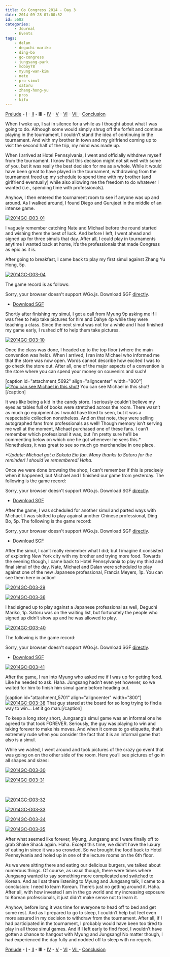 ```yaml
---
title: Go Congress 2014 - Day 3
date: 2014-09-28 07:00:52
id: 5682
categories:
	- Journal
	- Events
tags:
	- dalan
	- deguchi-mariko
	- ding-bo
	- go-congress
	- jungsang-park
	- moboy78
	- myung-wan-kim
	- nate
	- pro-simul
	- satoru
	- zhang-hong-yu
	- pros
	- kifu
---
```


[Prelude](http://www.bengozen.com/go-congress-2014-prelude/ "Go Congress 2014 — Prelude") - [I](http://www.bengozen.com/go-congress-2014-day-1/ "Go Congress 2014 — Day 1") - [II](http://www.bengozen.com/go-congress-2014-day-2/ "Go Congress 2014 — Day 2") - **III** - [IV](http://www.bengozen.com/go-congress-2014-day-4/ "Go Congress 2014 — Day 4") - [V](http://www.bengozen.com/go-congress-2014-day-5/ "Go Congress 2014 — Day 5") - [VI](http://www.bengozen.com/go-congress-2014-day-6/ "Go Congress 2014 — Day 6") - [VII ](http://www.bengozen.com/go-congress-2014-day-7/ "Go Congress 2014 — Day 7")- [Conclusion](http://www.bengozen.com/go-congress-2014-conclusion/ "Go Congress 2014 — Conclusion")

When I woke up, I sat in silence for a while as I thought about what I was going to do. Although some would simply shrug off the forfeit and continue playing in the tournament, I couldn’t stand the idea of continuing in the tournament. And with my brother in town and my girlfriend coming up to visit the second half of the trip, my mind was made up.

When I arrived at Hotel Pennsylvania, I went and officially withdrew myself from the tournament. I know that this decision might not sit well with some of you, but it was really the best decision for me as a whole. While it would have been great to have played in the tournament, withdrawing from the tournament freed up my schedule to spend time with my brother (and girlfriend eventually) while also allowing me the freedom to do whatever I wanted (i.e., spending time with professionals).

Anyhow, I then entered the tournament room to see if anyone was up and around. As I walked around, I found Diego and Gurujeet in the middle of an intense game.

[![2014GC-D03-01](http://www.bengozen.com/wp-content/uploads/2014/09/2014GC-D03-01.jpg)](http://www.bengozen.com/wp-content/uploads/2014/09/2014GC-D03-01.jpg)

I vaguely remember catching Nate and Michael before the round started and wishing them the best of luck. And before I left, I went ahead and signed up for three simuls that day. After all, I could play in tournaments anytime I wanted back at home, it’s the professionals that made Congress as epic as it is.

<!--more-->

After going to breakfast, I came back to play my first simul against Zhang Yu Hong, 5p.

[![2014GC-D03-04](http://www.bengozen.com/wp-content/uploads/2014/09/2014GC-D03-04.jpg)](http://www.bengozen.com/wp-content/uploads/2014/09/2014GC-D03-04.jpg)

The game record is as follows:

<article>
	<section data-wgo="/kifu/2014/2014.08.12-US-Go-Congress-Yuhong-Zhao-5p.sgf" data-wgo-enablewheel="false" style="width: 100%">
	  <p>Sorry, your browser doesn't support WGo.js. Download SGF <a href="/kifu/2014/2014.08.12-US-Go-Congress-Yuhong-Zhao-5p.sgf">directly</a>.</p>
	</section>
	<div><ul><li><a href="/kifu/2014/2014.08.12-US-Go-Congress-Yuhong-Zhao-5p.sgf">Download SGF</a></li></ul></div>
</article>

Shortly after finishing my simul, I got a call from Myung 9p asking me if I was free to help take pictures for him and Dahye 4p while they were teaching a class. Since the next simul was not for a while and I had finished my game early, I rushed off to help them take pictures.

[![2014GC-D03-10](http://www.bengozen.com/wp-content/uploads/2014/09/2014GC-D03-10.jpg)](http://www.bengozen.com/wp-content/uploads/2014/09/2014GC-D03-10.jpg)

Once the class was done, I headed up to the top floor (where the main convention was held). When I arrived, I ran into Michael who informed me that the store was now open. Words cannot describe how excited I was to go check the store out. After all, one of the major aspects of a convention is the store where you can spend your money on souvenirs and such!

[caption id="attachment_5692" align="aligncenter" width="800"][![You can see Michael in this shot!](http://www.bengozen.com/wp-content/uploads/2014/09/2014GC-D03-28.jpg)](http://www.bengozen.com/wp-content/uploads/2014/09/2014GC-D03-28.jpg) You can see Michael in this shot![/caption]

It was like being a kid in the candy store. I seriously couldn’t believe my eyes as tables full of books were stretched across the room. There wasn’t as much go equipment as I would have liked to seen, but it was a respectable collection nonetheless. And on that note, they were selling autographed fans from professionals as well! Though memory isn’t serving me well at the moment, Michael purchased one of these fans. I can’t remember which professional it was, but I’m pretty sure he’ll be commenting below on which one he got whenever he sees this.* Nonetheless, it was great to see so much go merchandise in one place.

_*Update: Michael got a Sakata Eio fan. Many thanks to Satoru for the reminder! I should've remembered! Haha._

Once we were done browsing the shop, I can't remember if this is precisely when it happened, but Michael and I finished our game from yesterday. The following is the game record:

<article>
	<section data-wgo="/kifu/2014/2014.08.12-US-Go-Congress-Michael.sgf" data-wgo-enablewheel="false" style="width: 100%">
	  <p>Sorry, your browser doesn't support WGo.js. Download SGF <a href="/kifu/2014/2014.08.12-US-Go-Congress-Michael.sgf">directly</a>.</p>
	</section>
	<div><ul><li><a href="/kifu/2014/2014.08.12-US-Go-Congress-Michael.sgf">Download SGF</a></li></ul></div>
</article>

After the game, I was scheduled for another simul and parted ways with Michael. I was slotted to play against another Chinese professional, Ding Bo, 5p. The following is the game record:

<article>
	<section data-wgo="/kifu/2014/2014.08.12-US-Go-Congress-Bo-Ding-5p.sgf" data-wgo-enablewheel="false" style="width: 100%">
	  <p>Sorry, your browser doesn't support WGo.js. Download SGF <a href="/kifu/2014/2014.08.12-US-Go-Congress-Bo-Ding-5p.sgf">directly</a>.</p>
	</section>
	<div><ul><li><a href="/kifu/2014/2014.08.12-US-Go-Congress-Bo-Ding-5p.sgf">Download SGF</a></li></ul></div>
</article>

After the simul, I can’t really remember what I did; but I imagine it consisted of exploring New York city with my brother and trying more food. Towards the evening though, I came back to Hotel Pennsylvania to play my third and final simul of the day. Nate, Michael and Dalan were scheduled to play against one of the new Japanese professional, Francis Meyers, 1p. You can see them here in action!

[![2014GC-D03-29](http://www.bengozen.com/wp-content/uploads/2014/09/2014GC-D03-29.jpg)](http://www.bengozen.com/wp-content/uploads/2014/09/2014GC-D03-29.jpg)

[![2014GC-D03-36](http://www.bengozen.com/wp-content/uploads/2014/09/2014GC-D03-36.jpg)](http://www.bengozen.com/wp-content/uploads/2014/09/2014GC-D03-36.jpg)

I had signed up to play against a Japanese professional as well, Deguchi Mariko, 1p. Satoru was on the waiting list, but fortunately the people who signed up didn’t show up and he was allowed to play.

[![2014GC-D03-40](http://www.bengozen.com/wp-content/uploads/2014/09/2014GC-D03-40.jpg)](http://www.bengozen.com/wp-content/uploads/2014/09/2014GC-D03-40.jpg)

The following is the game record:

<article>
	<section data-wgo="/kifu/2014/2014.08.12-US-Go-Congress-Mariko-Deguchi-1p.sgf" data-wgo-enablewheel="false" style="width: 100%">
	  <p>Sorry, your browser doesn't support WGo.js. Download SGF <a href="/kifu/2014/2014.08.12-US-Go-Congress-Mariko-Deguchi-1p.sgf">directly</a>.</p>
	</section>
	<div><ul><li><a href="/kifu/2014/2014.08.12-US-Go-Congress-Mariko-Deguchi-1p.sgf">Download SGF</a></li></ul></div>
</article>

[![2014GC-D03-41](http://www.bengozen.com/wp-content/uploads/2014/09/2014GC-D03-41.jpg)](http://www.bengozen.com/wp-content/uploads/2014/09/2014GC-D03-41.jpg)

After the game, I ran into Myung who asked me if I was up for getting food. Like he needed to ask. Haha. Jungsang hadn’t even yet however, so we waited for him to finish him simul game before heading out.

[caption id="attachment_5701" align="aligncenter" width="800"][![2014GC-D03-38](http://www.bengozen.com/wp-content/uploads/2014/09/2014GC-D03-38.jpg)](http://www.bengozen.com/wp-content/uploads/2014/09/2014GC-D03-38.jpg) That guy stared at the board for so long trying to find a way to win... Let it go man.[/caption]

To keep a long story short, Jungsang’s simul game was an informal one he agreed to that took FOREVER. Seriously, the guy was playing to win and taking forever to make his moves. And when it comes to go etiquette, that’s extremely rude when you consider the fact that it is an informal game that also is a simul.

While we waited, I went around and took pictures of the crazy go event that was going on on the other side of the room. Here you’ll see pictures of go in all shapes and sizes:

[![2014GC-D03-30](http://www.bengozen.com/wp-content/uploads/2014/09/2014GC-D03-30.jpg)](http://www.bengozen.com/wp-content/uploads/2014/09/2014GC-D03-30.jpg)

[![2014GC-D03-31](http://www.bengozen.com/wp-content/uploads/2014/09/2014GC-D03-31.jpg)](http://www.bengozen.com/wp-content/uploads/2014/09/2014GC-D03-31.jpg)

&nbsp;

[![2014GC-D03-32](http://www.bengozen.com/wp-content/uploads/2014/09/2014GC-D03-32.jpg)](http://www.bengozen.com/wp-content/uploads/2014/09/2014GC-D03-32.jpg)

[![2014GC-D03-33](http://www.bengozen.com/wp-content/uploads/2014/09/2014GC-D03-33.jpg)](http://www.bengozen.com/wp-content/uploads/2014/09/2014GC-D03-33.jpg)

[![2014GC-D03-34](http://www.bengozen.com/wp-content/uploads/2014/09/2014GC-D03-34.jpg)](http://www.bengozen.com/wp-content/uploads/2014/09/2014GC-D03-34.jpg)

[![2014GC-D03-35](http://www.bengozen.com/wp-content/uploads/2014/09/2014GC-D03-35.jpg)](http://www.bengozen.com/wp-content/uploads/2014/09/2014GC-D03-35.jpg)

After what seemed like forever, Myung, Jungsang and I were finally off to grab Shake Shack again. Haha. Except this time, we didn’t have the luxury of eating in since it was so crowded. So we brought the food back to Hotel Pennsylvania and holed up in one of the lecture rooms on the 6th floor.

As we were sitting there and eating our delicious burgers, we talked about numerous things. Of course, as usual though, there were times where Jungsang wanted to say something more complicated and switched to Korean. And as I sat there listening to Myung and Jungsang talk, I came to a conclusion: I need to learn Korean. There’s just no getting around it. Haha. After all, with how invested I am in the go world and my increasing exposure to Korean professionals, it just didn’t make sense not to learn it.

Anyhow, before long it was time for everyone to head off to bed and get some rest. And as I prepared to go to sleep, I couldn’t help but feel even more assured in my decision to withdraw from the tournament. After all, if I had participated in the tournament, I probably would have been too tired to play in all those simul games. And if I left early to find food, I wouldn’t have gotten a chance to hangout with Myung and Jungsang! No matter though, I had experienced the day fully and nodded off to sleep with no regrets.

[Prelude](http://www.bengozen.com/go-congress-2014-prelude/ "Go Congress 2014 — Prelude") - [I](http://www.bengozen.com/go-congress-2014-day-1/ "Go Congress 2014 — Day 1") - [II](http://www.bengozen.com/go-congress-2014-day-2/ "Go Congress 2014 — Day 2") - **III** - [IV](http://www.bengozen.com/go-congress-2014-day-4/ "Go Congress 2014 — Day 4") - [V](http://www.bengozen.com/go-congress-2014-day-5/ "Go Congress 2014 — Day 5") - [VI](http://www.bengozen.com/go-congress-2014-day-6/ "Go Congress 2014 — Day 6") - [VII ](http://www.bengozen.com/go-congress-2014-day-7/ "Go Congress 2014 — Day 7")- [Conclusion](http://www.bengozen.com/go-congress-2014-conclusion/ "Go Congress 2014 — Conclusion")